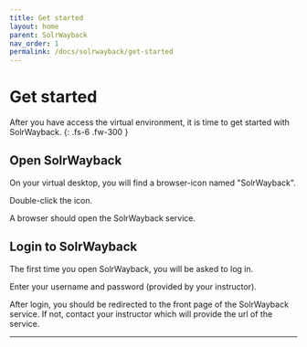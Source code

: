 ```yaml
---
title: Get started
layout: home
parent: SolrWayback
nav_order: 1
permalink: /docs/solrwayback/get-started
---
```


# Get started
After you have access the virtual environment, it is time to get started with SolrWayback.
{: .fs-6 .fw-300 }

## Open SolrWayback
On your virtual desktop, you will find a browser-icon named "SolrWayback".

Double-click the icon.

A browser should open the SolrWayback service.

## Login to SolrWayback
The first time you open SolrWayback, you will be asked to log in.

Enter your username and password (provided by your instructor).

After login, you should be redirected to the front page of the SolrWayback service.
If not, contact your instructor which will provide the url of the service.

----

